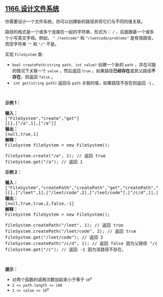 ## [1166.设计文件系统](https://leetcode.cn/problems/design-file-system/)
<p>你需要设计一个文件系统，你可以创建新的路径并将它们与不同的值关联。</p>

<p>路径的格式是一个或多个连接在一起的字符串，形式为：&nbsp;<code>/</code> ，后面跟着一个或多个小写英文字母。例如， <code>" /leetcode"</code> 和 <code>"/leetcode/problems"</code> 是有效路径，而空字符串 <code>""</code> 和 <code>"/"</code> 不是。</p>

<p>实现 <code>FileSystem</code> 类:</p>

<ul>
	<li><meta charset="UTF-8" /><code>bool createPath(string path, int value)</code>&nbsp;创建一个新的&nbsp;<code>path</code> ，并在可能的情况下关联一个 <code>value</code> ，然后返回 <code>true</code> 。如果路径<strong>已经存在</strong>或其父路径<strong>不存在</strong>，则返回&nbsp;<code>false</code>&nbsp;。</li>
	<li>&nbsp;<code>int get(string path)</code> 返回与 <code>path</code> 关联的值，如果路径不存在则返回 <code>-1</code> 。</li>
</ul>

<p>&nbsp;</p>

<p><strong>示例 1：</strong></p>

<pre>
<strong>输入：</strong> 
["FileSystem","create","get"]
[[],["/a",1],["/a"]]
<strong>输出：</strong> 
[null,true,1]
<strong>解释：</strong> 
FileSystem fileSystem = new FileSystem();

fileSystem.create("/a", 1); // 返回 true
fileSystem.get("/a"); // 返回 1
</pre>

<p><strong>示例 2：</strong></p>

<pre>
<strong>输入：</strong> 
["FileSystem","createPath","createPath","get","createPath","get"]
[[],["/leet",1],["/leet/code",2],["/leet/code"],["/c/d",1],["/c"]]
<strong>输出：</strong> 
[null,true,true,2,false,-1]
<strong>解释：</strong>
FileSystem fileSystem = new FileSystem();

fileSystem.createPath("/leet", 1); // 返回 true
fileSystem.createPath("/leet/code", 2); // 返回 true
fileSystem.get("/leet/code"); // 返回 2
fileSystem.createPath("/c/d", 1); // 返回 false 因为父路径 "/c" 不存在。
fileSystem.get("/c"); // 返回 -1 因为该路径不存在。
</pre>

<p>&nbsp;</p>

<p><strong>提示：</strong></p>

<ul>
	<li>对两个函数的调用次数加起来小于等于&nbsp;<meta charset="UTF-8" /><code>10<sup>4</sup></code>&nbsp;</li>
	<li><code>2 &lt;= path.length &lt;= 100</code></li>
	<li><code>1 &lt;= value &lt;= 10<sup>9</sup></code>&nbsp;</li>
</ul>
